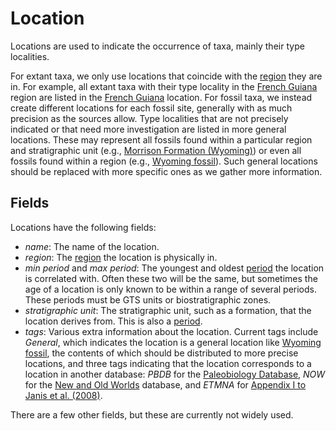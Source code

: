 # Location

Locations are used to indicate the occurrence of taxa, mainly their type localities.

For extant taxa, we only use locations that coincide with the [region](region) they are
in. For example, all extant taxa with their type locality in the [French Guiana](/r/French_Guiana)
region are listed in the [French Guiana](/l/French_Guiana) location. For fossil taxa, we instead
create different locations for each fossil site, generally with as much precision as the sources
allow. Type localities that are not precisely indicated or that need more investigation are listed
in more general locations. These may represent all fossils found within a particular region and
stratigraphic unit (e.g., [Morrison Formation (Wyoming)](</l/Morrison_Formation_(Wyoming)>)) or even
all fossils found within a region (e.g., [Wyoming fossil](/l/Wyoming_fossil)). Such general
locations should be replaced with more specific ones as we gather more information.

## Fields

Locations have the following fields:

- _name_: The name of the location.
- _region_: The [region](region) the location is physically in.
- _min period_ and _max period_: The youngest and oldest [period](period) the location is correlated with.
  Often these two will be the same, but sometimes the age of a location is only known to be within a
  range of several periods. These periods must be GTS units or biostratigraphic zones.
- _stratigraphic unit_: The stratigraphic unit, such as a formation, that the location derives from. This
  is also a [period](period).
- _tags_: Various extra information about the location. Current tags include _General_, which indicates
  the location is a general location like [Wyoming fossil](/l/Wyoming_fossil), the contents of which
  should be distributed to more precise locations, and three tags indicating that the location corresponds
  to a location in another database: _PBDB_ for the [Paleobiology Database](https://paleobiodb.org/#/),
  _NOW_ for the [New and Old Worlds](https://nowdatabase.org/) database, and _ETMNA_ for
  [Appendix I to Janis et al. (2008)](/a/North_America_Tertiary-localities.pdf).

There are a few other fields, but these are currently not widely used.
